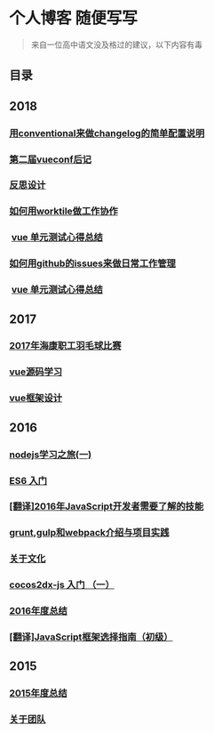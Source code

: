 # 个人博客 随便写写

> 来自一位高中语文没及格过的建议，以下内容有毒

## 目录

## 2018

### [用conventional来做changelog的简单配置说明](https://github.com/xxholly32/Blog/issues/18)
### [第二届vueconf后记](https://github.com/xxholly32/Blog/issues/17)
### [反思设计](https://github.com/xxholly32/Blog/issues/16)
### [如何用worktile做工作协作](https://github.com/xxholly32/Blog/issues/15)
###  [vue 单元测试心得总结](https://github.com/xxholly32/Blog/issues/14)
###  [如何用github的issues来做日常工作管理](https://github.com/xxholly32/Blog/issues/13)
###  [vue 单元测试心得总结](https://github.com/xxholly32/Blog/issues/14)

## 2017

###  [2017年海康职工羽毛球比赛](https://github.com/xxholly32/Blog/issues/12)
###  [vue源码学习](https://github.com/xxholly32/vue-deeper)
###  [vue框架设计](https://github.com/xxholly32/Blog/issues/11)

## 2016

###  [nodejs学习之旅(一)](https://github.com/xxholly32/Blog/issues/3)
###  [ES6 入门](https://github.com/xxholly32/Blog/issues/4)
###  [[翻译]2016年JavaScript开发者需要了解的技能](https://github.com/xxholly32/Blog/issues/5)
###  [grunt,gulp和webpack介绍与项目实践](https://github.com/xxholly32/Blog/issues/6)
###  [关于文化](https://github.com/xxholly32/Blog/issues/7)
###  [cocos2dx-js 入门 （一）](https://github.com/xxholly32/Blog/issues/8)
###  [2016年度总结](https://github.com/xxholly32/Blog/issues/9)
###  [[翻译]JavaScript框架选择指南（初级）](https://github.com/xxholly32/Blog/issues/10)

## 2015

###  [2015年度总结](https://github.com/xxholly32/Blog/issues/1)
###  [关于团队](https://github.com/xxholly32/Blog/issues/2)







